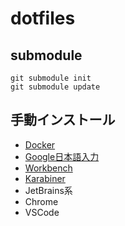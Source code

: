 # dotfiles

## submodule

```
git submodule init
git submodule update
```

## 手動インストール

- [Docker](https://store.docker.com/editions/community/docker-ce-desktop-mac)
- [Google日本語入力](https://www.google.co.jp/ime/)
- [Workbench](https://dev.mysql.com/downloads/workbench/)
- [Karabiner](https://pqrs.org/osx/karabiner/)
- JetBrains系
- Chrome
- VSCode
